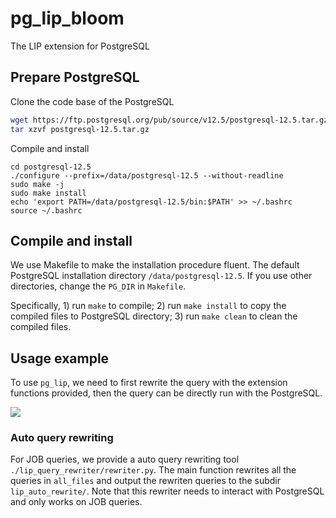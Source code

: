 # pg_lip_bloom
The LIP extension for PostgreSQL

## Prepare PostgreSQL
Clone the code base of the PostgreSQL
```bash
wget https://ftp.postgresql.org/pub/source/v12.5/postgresql-12.5.tar.gz
tar xzvf postgresql-12.5.tar.gz
```
Compile and install 
```
cd postgresql-12.5
./configure --prefix=/data/postgresql-12.5 --without-readline
sudo make -j
sudo make install
echo 'export PATH=/data/postgresql-12.5/bin:$PATH' >> ~/.bashrc
source ~/.bashrc
```

## Compile and install 
We use Makefile to make the installation procedure fluent. The default PostgreSQL installation directory ```/data/postgresql-12.5```. If you use other directories, change the ```PG_DIR``` in ```Makefile```.

Specifically, 1) run ```make``` to compile; 2) run ```make install``` to copy the compiled files to PostgreSQL directory; 3) run ```make clean``` to clean the compiled files.

## Usage example
To use ```pg_lip```, we need to first rewrite the query with the extension functions provided, then the query can be directly run with the PostgreSQL. 

<image src="docs/query_example.pdf"/>

### Auto query rewriting
For JOB queries, we provide a auto query rewriting tool ```./lip_query_rewriter/rewriter.py```. The main function rewrites all the queries in ```all_files``` and output the rewriten queries to the subdir ```lip_auto_rewrite/```. Note that this rewriter needs to interact with PostgreSQL and only works on JOB queries. 